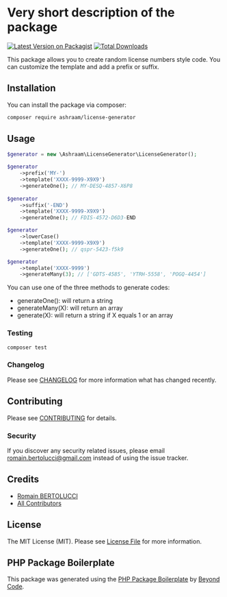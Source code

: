 # Very short description of the package

[![Latest Version on Packagist](https://img.shields.io/packagist/v/ashraam/license-generator.svg?style=flat-square)](https://packagist.org/packages/ashraam/license-generator)
[![Total Downloads](https://img.shields.io/packagist/dt/ashraam/license-generator.svg?style=flat-square)](https://packagist.org/packages/ashraam/license-generator)

This package allows you to create random license numbers style code. You can customize the template and add a prefix or suffix.

## Installation

You can install the package via composer:

```bash
composer require ashraam/license-generator
```

## Usage

```php
$generator = new \Ashraam\LicenseGenerator\LicenseGenerator();

$generator
    ->prefix('MY-')
    ->template('XXXX-9999-X9X9')
    ->generateOne(); // MY-DESQ-4857-X6P8
    
$generator
    ->suffix('-END')
    ->template('XXXX-9999-X9X9')
    ->generateOne(); // FDIS-4572-D6D3-END

$generator
    ->lowerCase()
    ->template('XXXX-9999-X9X9')
    ->generateOne(); // qspr-5423-f5k9

$generator
    ->template('XXXX-9999')
    ->generateMany(3); // ['GDTS-4585', 'YTRH-5558', 'POGQ-4454']
```

You can use one of the three methods to generate codes:
- generateOne(): will return a string
- generateMany(X): will return an array
- generate(X): will return a string if X equals 1 or an array

### Testing

```bash
composer test
```

### Changelog

Please see [CHANGELOG](CHANGELOG.md) for more information what has changed recently.

## Contributing

Please see [CONTRIBUTING](CONTRIBUTING.md) for details.

### Security

If you discover any security related issues, please email romain.bertolucci@gmail.com instead of using the issue tracker.

## Credits

-   [Romain BERTOLUCCI](https://github.com/ashraam)
-   [All Contributors](../../contributors)

## License

The MIT License (MIT). Please see [License File](LICENSE.md) for more information.

## PHP Package Boilerplate

This package was generated using the [PHP Package Boilerplate](https://laravelpackageboilerplate.com) by [Beyond Code](http://beyondco.de/).
